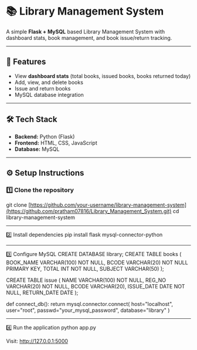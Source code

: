 # 📚 Library Management System

A simple **Flask + MySQL** based Library Management System with dashboard stats, book management, and book issue/return tracking.

---

## 🚀 Features
- View **dashboard stats** (total books, issued books, books returned today)
- Add, view, and delete books
- Issue and return books
- MySQL database integration

---

## 🛠️ Tech Stack
- **Backend:** Python (Flask)
- **Frontend:** HTML, CSS, JavaScript
- **Database:** MySQL

---

## ⚙️ Setup Instructions

### 1️⃣ Clone the repository

git clone [https://github.com/your-username/library-management-system](https://github.com/pratham07816/Library_Management_System.git)
cd library-management-system 

---

2️⃣ Install dependencies
pip install flask mysql-connector-python

---

3️⃣ Configure MySQL
CREATE DATABASE library;
CREATE TABLE books (
  BOOK_NAME VARCHAR(100) NOT NULL,
  BCODE VARCHAR(20) NOT NULL PRIMARY KEY,
  TOTAL INT NOT NULL,
  SUBJECT VARCHAR(50)
);

CREATE TABLE issue (
  NAME VARCHAR(100) NOT NULL,
  REG_NO VARCHAR(20) NOT NULL,
  BCODE VARCHAR(20),
  ISSUE_DATE DATE NOT NULL,
  RETURN_DATE DATE
);


def connect_db():
    return mysql.connector.connect(
        host="localhost",
        user="root",
        passwd="your_mysql_password",
        database="library"
    )

---

4️⃣ Run the application
python app.py

Visit: http://127.0.0.1:5000
